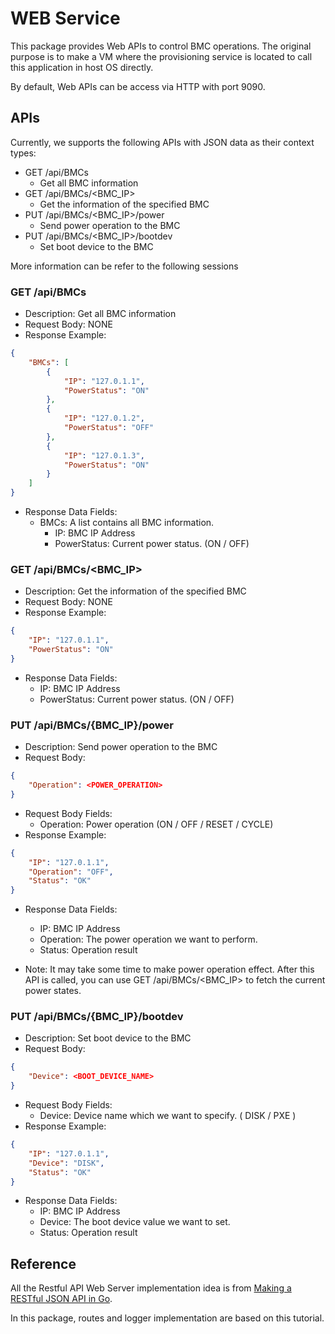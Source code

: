 # WEB Service

This package provides Web APIs to control BMC operations. The original purpose is to make a VM where the provisioning service is located to call this application in host OS directly.

By default, Web APIs can be access via HTTP with port 9090.

## APIs

Currently, we supports the following APIs with JSON data as their context types:

* GET /api/BMCs
    * Get all BMC information
* GET /api/BMCs/<BMC_IP>
    * Get the information of the specified BMC
* PUT /api/BMCs/<BMC_IP>/power
    * Send power operation to the BMC 
* PUT /api/BMCs/<BMC_IP>/bootdev
    * Set boot device to the BMC

More information can be refer to the following sessions

### GET /api/BMCs
* Description: Get all BMC information
* Request Body: NONE
* Response Example:

```json
{
    "BMCs": [
        {
            "IP": "127.0.1.1",
            "PowerStatus": "ON"
        },
        {
            "IP": "127.0.1.2",
            "PowerStatus": "OFF"
        },
        {
            "IP": "127.0.1.3",
            "PowerStatus": "ON"
        }
    ]
}
```

* Response Data Fields:
    * BMCs: A list contains all BMC information.
        * IP: BMC IP Address
        * PowerStatus: Current power status. (ON / OFF)

### GET /api/BMCs/<BMC_IP>
* Description: Get the information of the specified BMC
* Request Body: NONE
* Response Example:

```json
{
    "IP": "127.0.1.1",
    "PowerStatus": "ON"
}
```

* Response Data Fields:
    * IP: BMC IP Address
    * PowerStatus: Current power status. (ON / OFF)

### PUT /api/BMCs/{BMC_IP}/power
* Description: Send power operation to the BMC
* Request Body:

```json
{
    "Operation": <POWER_OPERATION>
}
```

* Request Body Fields:
    * Operation: Power operation (ON / OFF / RESET / CYCLE)
* Response Example:

```json
{
    "IP": "127.0.1.1",
    "Operation": "OFF",
    "Status": "OK"
}
```

* Response Data Fields:
    * IP: BMC IP Address
    * Operation: The power operation we want to perform.
    * Status: Operation result
    
* Note: It may take some time to make power operation effect. After this API is called, you can use GET /api/BMCs/<BMC_IP> to fetch the current power states.

 
### PUT /api/BMCs/{BMC_IP}/bootdev
* Description: Set boot device to the BMC
* Request Body:

```json
{
    "Device": <BOOT_DEVICE_NAME>
}
```

* Request Body Fields:
    * Device: Device name which we want to specify. ( DISK / PXE )
* Response Example:

```json
{
    "IP": "127.0.1.1",
    "Device": "DISK",
    "Status": "OK"
}
```

* Response Data Fields:
    * IP: BMC IP Address
    * Device: The boot device value we want to set.
    * Status: Operation result 

## Reference

All the Restful API Web Server implementation idea is from [Making a RESTful JSON API in Go](http://thenewstack.io/make-a-restful-json-api-go/).

In this package, routes and logger implementation are based on this tutorial.